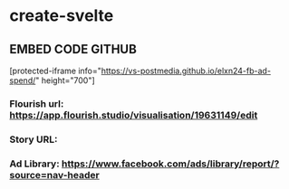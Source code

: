 # create-svelte

## EMBED CODE GITHUB
[protected-iframe info="https://vs-postmedia.github.io/elxn24-fb-ad-spend/" height="700"]

### Flourish url: https://app.flourish.studio/visualisation/19631149/edit
### Story URL:

### Ad Library: https://www.facebook.com/ads/library/report/?source=nav-header